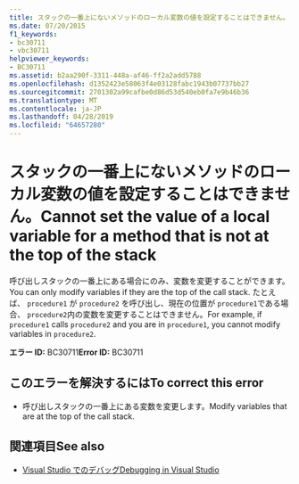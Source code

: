 ```yaml
---
title: スタックの一番上にないメソッドのローカル変数の値を設定することはできません。
ms.date: 07/20/2015
f1_keywords:
- bc30711
- vbc30711
helpviewer_keywords:
- BC30711
ms.assetid: b2aa290f-3311-448a-af46-ff2a2add5788
ms.openlocfilehash: d1352423e58063f4e03128fabc1943b07737bb27
ms.sourcegitcommit: 2701302a99cafbe0d86d53d540eb0fa7e9b46b36
ms.translationtype: MT
ms.contentlocale: ja-JP
ms.lasthandoff: 04/28/2019
ms.locfileid: "64657280"
---
```

# <a name="cannot-set-the-value-of-a-local-variable-for-a-method-that-is-not-at-the-top-of-the-stack"></a><span data-ttu-id="26010-102">スタックの一番上にないメソッドのローカル変数の値を設定することはできません。</span><span class="sxs-lookup"><span data-stu-id="26010-102">Cannot set the value of a local variable for a method that is not at the top of the stack</span></span>
<span data-ttu-id="26010-103">呼び出しスタックの一番上にある場合にのみ、変数を変更することができます。</span><span class="sxs-lookup"><span data-stu-id="26010-103">You can only modify variables if they are the top of the call stack.</span></span> <span data-ttu-id="26010-104">たとえば、 `procedure1` が `procedure2` を呼び出し、現在の位置が `procedure1`である場合、 `procedure2`内の変数を変更することはできません。</span><span class="sxs-lookup"><span data-stu-id="26010-104">For example, if `procedure1` calls `procedure2` and you are in `procedure1`, you cannot modify variables in `procedure2`.</span></span>  
  
 <span data-ttu-id="26010-105">**エラー ID:** BC30711</span><span class="sxs-lookup"><span data-stu-id="26010-105">**Error ID:** BC30711</span></span>  
  
## <a name="to-correct-this-error"></a><span data-ttu-id="26010-106">このエラーを解決するには</span><span class="sxs-lookup"><span data-stu-id="26010-106">To correct this error</span></span>  
  
- <span data-ttu-id="26010-107">呼び出しスタックの一番上にある変数を変更します。</span><span class="sxs-lookup"><span data-stu-id="26010-107">Modify variables that are at the top of the call stack.</span></span>  
  
## <a name="see-also"></a><span data-ttu-id="26010-108">関連項目</span><span class="sxs-lookup"><span data-stu-id="26010-108">See also</span></span>

- [<span data-ttu-id="26010-109">Visual Studio でのデバッグ</span><span class="sxs-lookup"><span data-stu-id="26010-109">Debugging in Visual Studio</span></span>](/visualstudio/debugger/debugging-in-visual-studio)
